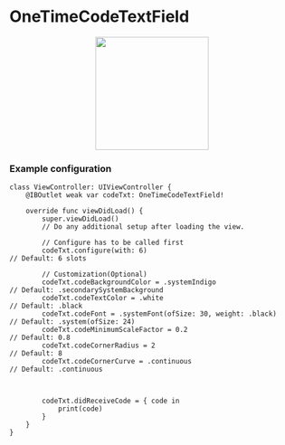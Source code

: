 # OneTimeCodeTextField
<p align="center">
    <img src="https://user-images.githubusercontent.com/30866972/128621686-4fa4b27a-92ce-42c8-a121-94d098288dca.jpeg" width="200"> 
  </p>

### Example configuration

```
class ViewController: UIViewController {
    @IBOutlet weak var codeTxt: OneTimeCodeTextField!
    
    override func viewDidLoad() {
        super.viewDidLoad()
        // Do any additional setup after loading the view.
        
        // Configure has to be called first
        codeTxt.configure(with: 6)                                      // Default: 6 slots
        
        // Customization(Optional)
        codeTxt.codeBackgroundColor = .systemIndigo                     // Default: .secondarySystemBackground
        codeTxt.codeTextColor = .white                                  // Default: .black
        codeTxt.codeFont = .systemFont(ofSize: 30, weight: .black)      // Default: .system(ofSize: 24)
        codeTxt.codeMinimumScaleFactor = 0.2                            // Default: 0.8
        codeTxt.codeCornerRadius = 2                                    // Default: 8
        codeTxt.codeCornerCurve = .continuous                           // Default: .continuous
        
        

        codeTxt.didReceiveCode = { code in
            print(code)
        }
    }
}
```
